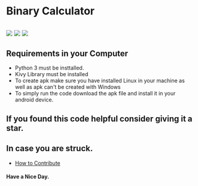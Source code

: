 # Binary Calculator
![](https://img.shields.io/twitter/follow/IamAbir82?color=Black&label=Abir%20Bhattacharya&logo=Twitter&logoColor=Blue&style=flat-square)
![](https://img.shields.io/github/forks/abirbhattacharya82/Binary-Calculator?color=green&label=Forks&logo=github&logoColor=white&style=plastic)
![](https://img.shields.io/github/stars/abirbhattacharya82/Binary-Calculator?color=green&label=Stars&logo=github&logoColor=white&style=plastic)
![]()
![]()
-------------------
## Requirements in your Computer
* Python 3 must be insttalled.
* Kivy Library must be installed
* To create apk make sure you have installed Linux in your machine as well as apk can't be created with Windows
* To simply run the code download the apk file and install it in your android device.
## If you found this code helpful consider giving it a  star.
## In case you are struck.
* [How to Contribute](how_to_contribute.md)
#### Have a Nice Day.
